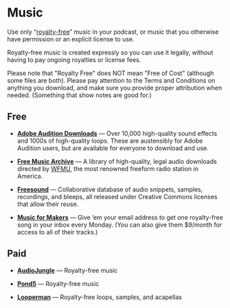 # Music

Use only “[royalty-free](https://en.wikipedia.org/wiki/Production_music)” music in your podcast, or music that you otherwise have permission or an explicit license to use.



Royalty-free music is created expressly so you can use it legally, without having to pay ongoing royalties or license fees.

Please note that "Royalty Free" does NOT mean "Free of Cost" (although some files are both). Please pay attention to the Terms and Conditions on anything you download, and make sure you provide proper attribution when needed. (Something that show notes are good for.)

## Free

* **[Adobe Audition Downloads](http://offers.adobe.com/en/na/audition/offers/audition_dlc.html)** — Over 10,000 high-quality sound effects and 1000s of high-quality loops. These are austensibly for Adobe Audition users, but are available for everyone to download and use.

* **[Free Music Archive](http://freemusicarchive.org/)** — A library of high-quality, legal audio downloads directed by [WFMU](https://wfmu.org/), the most renowned freeform radio station in America.

* **[Freesound](http://freesound.org/)** — Collaborative database of audio snippets, samples, recordings, and bleeps, all released under Creative Commons licenses that allow their reuse.

* **[Music for Makers](https://musicformakers.com/)** — Give ’em your email address to get one royalty-free song in your inbox every Monday. (You can also give them $9/month for access to all of their tracks.)

## Paid

* **[AudioJungle](http://audiojungle.net/)** — Royalty-free music

* **[Pond5](http://www.pond5.com/)** — Royalty-free music

* **[Looperman](http://www.looperman.com/)** — Royalty-free loops, samples, and acapellas

